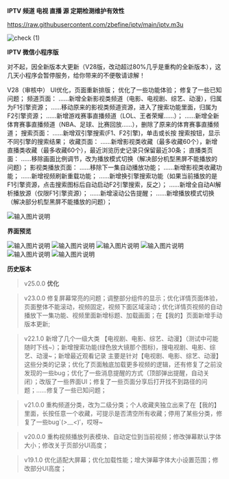  **IPTV 频道 电视 直播 源 定期检测维护有效性** 



https://raw.githubusercontent.com/zbefine/iptv/main/iptv.m3u



![check (1)](https://user-images.githubusercontent.com/26646520/155706149-8cc26744-d0ce-4cb5-99b9-83cf278f740e.png)



 **IPTV 微信小程序版** 



对不起，因全新版本大更新（V28版，改动超过80%几乎是重构的全新版本），这几天小程序会暂停服务，给你带来的不便敬请谅解！



V28（审核中）
UI优化，页面重新排版；
优化了一些功能体验；
修复了一些已知问题；
频道页面：
......新增全新影视类频道（电影、电视剧、综艺、动漫），归属为F1引擎资源；
......移动原来的影视类频道资源，进入了搜索功能里面，归属为F2引擎资源；
......新增游戏赛事直播频道（LOL、王者荣耀......）；
......新增全新体育赛事直播频道（NBA、足球、比赛回放......），删除了原来的体育赛事直播频道；
搜索页面：
......新增双引擎搜索(F1、F2引擎)，单击或长按 搜索按钮，显示不同引擎的搜索结果；
收藏页面：
......新增影视类收藏（最多收藏60个），新增直播类收藏（最多收藏60个），最近浏览历史记录只保留最近30条；
直播类页面：
......移除画面比例调节，改为播放模式切换（解决部分机型黑屏不能播放的问题）；
影视类播放页面：
......移除下一集自动播放功能；
......新增影视类收藏功能；
......新增视频刷新重载功能；
......新增换引擎搜索功能（如果当前播放的是F1引擎资源，点击搜索图标后自动启动F2引擎搜索，反之）；
......新增全自动AI解析播放源（仅限F1引擎资源）；
......新增滚动公告提醒；
......新增播放模式切换（解决部分机型黑屏不能播放的问题）；





![输入图片说明](https://gitee.com/qingwei248/ds/raw/master/new/chqc.png "chqc.png")



**界面预览**



![输入图片说明](https://gitee.com/qingwei248/ds/raw/master/25/1.png "1.png") 
![输入图片说明](https://gitee.com/qingwei248/ds/raw/master/25/2.png "2.png")
![输入图片说明](https://gitee.com/qingwei248/ds/raw/master/25/3.png "3.png")
![输入图片说明](https://gitee.com/qingwei248/ds/raw/master/25/4.png "4.png")
![输入图片说明](https://gitee.com/qingwei248/ds/raw/master/25/5.png "5.png")
![输入图片说明](https://gitee.com/qingwei248/ds/raw/master/25/6.png "6.png")



**历史版本** 



> v25.0.0 **优化**



> v23.0.0 修复屏幕常亮的问题；调整部分组件的显示；优化详情页面体验，页面整体不能滚动，视频固定，视频下面区域滚动；优化详情页视频的自动播放下一集功能、视频里面新增标题、加载画面；在【我的】页面新增手动 版本更新;



> v22.1.0 新增了几个一级大类 【电视剧、电影、综艺、动漫】（测试中可能随时下线~）；新增搜索功能(绿色放大镜那个图标)，搜电视剧、电影、综艺、动漫~；新增最近观看记录 主要是针对【电视剧、电影、综艺、动漫】这些分类的记录；优化了页面触底加载更多视频的逻辑，还有修复了之前没发现的一些bug；优化了一些消息提醒的方式（顶部弹出提醒，自动关闭）；改版了一些界面UI；修复了一些页面分享后打开找不到路径的问题；......修复了一些已知问题；



> v21.0.0 重构频道分类，改为二级分类；个人收藏夹独立出来了在【我的】里面，长按任意一个收藏，可提示是否清空所有收藏；停用了某些分类，修复了一些bug`(*>﹏<*)′，哎呀~



> v20.0.0 重构视频播放列表模块、自动定位到当前视频；修改弹幕默认字体大小；修改关于页部分UI高度；



> v19.1.0 优化适配大屏幕；优化加载性能；增大弹幕字体大小设置范围；修改部分UI高度；






